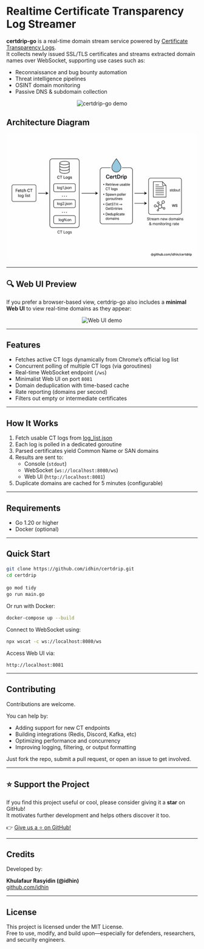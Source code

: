 # Realtime Certificate Transparency Log Streamer

**certdrip-go** is a real-time domain stream service powered by [Certificate Transparency Logs](https://certificate.transparency.dev/).  
It collects newly issued SSL/TLS certificates and streams extracted domain names over WebSocket, supporting use cases such as:

- Reconnaissance and bug bounty automation
- Threat intelligence pipelines
- OSINT domain monitoring
- Passive DNS & subdomain collection

<p align="center">
  <img src="/screenshots/demo.gif" alt="certdrip-go demo" width="700">
</p>

## Architecture Diagram

<p align="center">
  <img src="/screenshots/skema-proses.png" alt="certdrip-go process diagram" width="500">
</p>

---

## 🔍 Web UI Preview

If you prefer a browser-based view, certdrip-go also includes a **minimal Web UI** to view real-time domains as they appear:

<p align="center">
  <img src="/screenshots/webUI.gif" alt="Web UI demo" width="300">
</p>

---

## Features

- Fetches active CT logs dynamically from Chrome’s official log list
- Concurrent polling of multiple CT logs (via goroutines)
- Real-time WebSocket endpoint (`/ws`)
- Minimalist Web UI on port `8081`
- Domain deduplication with time-based cache
- Rate reporting (domains per second)
- Filters out empty or intermediate certificates

---

## How It Works

1. Fetch usable CT logs from [log_list.json](https://www.gstatic.com/ct/log_list/v3/log_list.json)
2. Each log is polled in a dedicated goroutine
3. Parsed certificates yield Common Name or SAN domains
4. Results are sent to:
   - Console (`stdout`)
   - WebSocket (`ws://localhost:8080/ws`)
   - Web UI (`http://localhost:8081`)
5. Duplicate domains are cached for 5 minutes (configurable)

---

## Requirements

- Go 1.20 or higher
- Docker (optional)

---

## Quick Start

```bash
git clone https://github.com/idhin/certdrip.git
cd certdrip

go mod tidy
go run main.go
```

Or run with Docker:

```bash
docker-compose up --build
```

Connect to WebSocket using:

```bash
npx wscat -c ws://localhost:8080/ws
```

Access Web UI via:

```text
http://localhost:8081
```

---

## Contributing

Contributions are welcome.

You can help by:
- Adding support for new CT endpoints
- Building integrations (Redis, Discord, Kafka, etc)
- Optimizing performance and concurrency
- Improving logging, filtering, or output formatting

Just fork the repo, submit a pull request, or open an issue to get involved.

---

## ⭐️ Support the Project

If you find this project useful or cool, please consider giving it a **star** on GitHub!  
It motivates further development and helps others discover it too.

👉 [Give us a ⭐️ on GitHub!](https://github.com/idhin/certdrip)

---

## Credits

Developed by:

**Khulafaur Rasyidin (@idhin)**  
[github.com/idhin](https://github.com/idhin)

---

## License

This project is licensed under the MIT License.  
Free to use, modify, and build upon—especially for defenders, researchers, and security engineers.